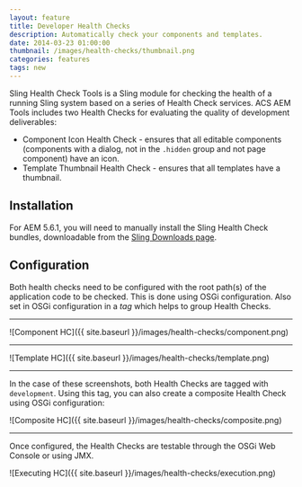 ```yaml
---
layout: feature
title: Developer Health Checks
description: Automatically check your components and templates.
date: 2014-03-23 01:00:00
thumbnail: /images/health-checks/thumbnail.png
categories: features
tags: new
---
```


Sling Health Check Tools is a Sling module for checking the health of a running Sling system based on a series of Health Check services. ACS AEM Tools includes two Health Checks for evaluating the quality of development deliverables:

* Component Icon Health Check - ensures that all editable components (components with a dialog, not in the `.hidden` group and not page component) have an icon.
* Template Thumbnail Health Check - ensures that all templates have a thumbnail.

## Installation

For AEM 5.6.1, you will need to manually install the Sling Health Check bundles, downloadable from the [Sling Downloads page](http://sling.apache.org/downloads.cgi).

## Configuration

Both health checks need to be configured with the root path(s) of the application code to be checked. This is done using OSGi configuration. Also set in OSGi configuration in a _tag_ which helps to group Health Checks.

***

![Component HC]({{ site.baseurl }}/images/health-checks/component.png)

***

![Template HC]({{ site.baseurl }}/images/health-checks/template.png)

***

In the case of these screenshots, both Health Checks are tagged with `development`. Using this tag, you can also create a composite Health Check using OSGi configuration:

![Composite HC]({{ site.baseurl }}/images/health-checks/composite.png)

***

Once configured, the Health Checks are testable through the OSGi Web Console or using JMX.

![Executing HC]({{ site.baseurl }}/images/health-checks/execution.png)
